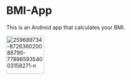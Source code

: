 # BMI-App
This is an Android app that calculates your BMI.





<a href="https://ibb.co/2MHFRqL"><img src="https://i.ibb.co/B6FfvL7/259689734-872636020086790-7789659354003158271-n.png" alt="259689734-872636020086790-7789659354003158271-n" border="0" height="100px" width="100px"></a>
